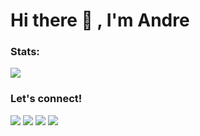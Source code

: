 # Hi there 👋 , I'm Andre

### Stats:
<p>
    <img src="https://github-readme-stats.vercel.app/api?username=an-dreee&hide=contribs,prs&show_icons=true&hide_border=true&title_color=000" />
</p>

### Let's connect!
<p>
    <a href="https://m.facebook.com/bangbosnamonyo?ref=bookmarks" target="blank"><img src="https://img.shields.io/badge/Andre-30302f?style=flat&logo=facebook" /></a>
    <a href="https://t.me/VckyouuBitch" target="blank"><img src="https://img.shields.io/badge/@VckyouuBitch-30302f?style=flat&logo=telegram" /></a>
    <a href="https://instagram.com/ndre9310" target="blank"><img src="https://img.shields.io/badge/@ndre9310-30302f?style=flat&logo=instagram" /></a>
    <a href="https://twitter.com/skyzuuuuu" target="blank"><img src="https://img.shields.io/badge/@skyzuuuuu-30302f?style=flat&logo=twitter" /></a>
</p>
